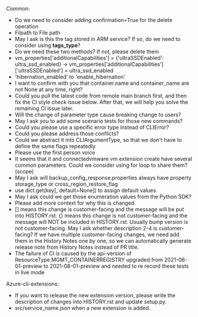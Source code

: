 Common:
- Do we need to consider adding confirmation=True for the delete operation
- Filpath to File path
- May I ask is this the tag stored in ARM service? If so, do we need to consider using **tags_type**?
- Do we need these two methods? If not, please delete them
- vm_properties['additionalCapabilities'] = {'ultraSSDEnabled': ultra_ssd_enabled} -> vm_properties['additionalCapabilities']['ultraSSDEnabled'] = ultra_ssd_enabled
- 'hibernation_enabled' to 'enable_hibernation'
- I want to confirm with you that container.name and container_name are not None at any time, right?
- Could you pull the latest code from remote main branch first, and then fix the CI style check issue below. After that, we will help you solve the remaining CI issue later.
- Will the change of parameter type cause breaking change to users?
- May I ask you to add some scenario tests for those new commands?
- Could you please use a specific error type instead of CLIError?
- Could you please address those conflicts?
- Could we abstract it into CLIArgumentType, so that we don't have to define the same flags repeatedly
- Please use the first person voice
- It seems that it and connectedvmware vm extension create have several common parameters. Could we consider using for loop to share them? (scope)
- May I ask will backup_config_response.properties always have property storage_type or cross_region_restore_flag
- use dict.get(key[, default=None]) to assign default values.
- May I ask could we get those enumeration values from the Python SDK?
- Please add more context for why this is changed.
- [] means this change is customer-facing and the message will be put into HISTORY.rst.
  {} means this change is not customer-facing and the message will NOT be included in HISTORY.rst.
  Usually bump version is not customer-facing.
  May I ask whether description 2-4 is customer-facing?
  If we have multiple customer-facing changes, we need add them in the History Notes one by one, so we can automatically generate release note from History Notes instead of PR title.
- The failure of CI is caused by the api-version of ResourceType.MGMT_CONTAINERREGISTRY upgraded from 2021-06-01-preview to 2021-08-01-preview and needed to re record these tests in live mode

Azure-cli-extensions:
- If you want to release the new extension version, please write the description of changes into HISTORY.rst and update setup.py.
- src/service_name.json when a new extension is added.
